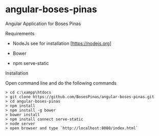 # angular-boses-pinas
Angular Application for Boses Pinas

Requirements

* NodeJs see for installation [https://nodejs.org]

* Bower

* npm serve-static


Installation

Open command line and do the following commands

	> cd c:\xampp\htdocs
	> git clone https://github.com/BosesPinas/angular-boses-pinas.git
	> cd angular-boses-pinas
	> npm install
	> npm install -g bower
	> bower install
	> npm install connect serve-static
	> node server
	> open browser and type `http://localhost:8000/index.html`